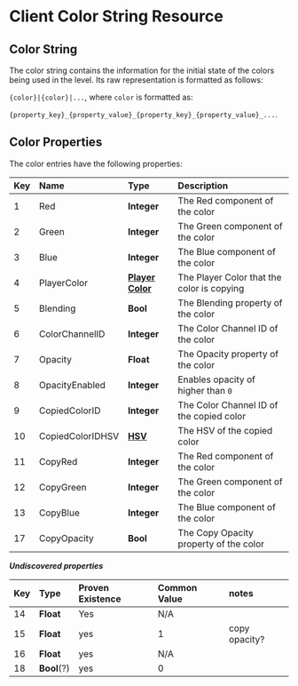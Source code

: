 # Client Color String Resource

## Color String
The color string contains the information for the initial state of the colors being used in the level. Its raw representation is formatted as follows:

`{color}|{color}|...`, where `color` is formatted as:

`{property_key}_{property_value}_{property_key}_{property_value}_...`.

## Color Properties
The color entries have the following properties:

| Key | Name                | Type                                | Description                                |
|:----|:--------------------|:------------------------------------|:-------------------------------------------|
| 1   | Red                 | **Integer**                         | The Red component of the color             |
| 2   | Green               | **Integer**                         | The Green component of the color           |
| 3   | Blue                | **Integer**                         | The Blue component of the color            |
| 4   | PlayerColor        | **[Player Color](enumerations.md)** | The Player Color that the color is copying |
| 5   | Blending            | **Bool**                            | The Blending property of the color         |
| 6   | ColorChannelID    | **Integer**                         | The Color Channel ID of the color          |
| 7   | Opacity             | **Float**                           | The Opacity property of the color          |
| 8   | OpacityEnabled      | **Integer**                         | Enables opacity of higher than `0`         |
| 9   | CopiedColorID     | **Integer**                         | The Color Channel ID of the copied color   |
| 10  | CopiedColorIDHSV | **[HSV](/resources/client/level-components/HSV.md)**                         | The HSV of the copied color                |
| 11  | CopyRed          | **Integer**                          | The Red component of the color |
| 12  | CopyGreen          | **Integer**                          | The Green component of the color |
| 13  | CopyBlue           | **Integer**                          | The Blue component of the color |
| 17  | CopyOpacity        | **Bool**                            | The Copy Opacity property of the color     |

***Undiscovered properties***

| Key | Type        | Proven Existence | Common Value | notes |
|:----|:------------|:-----------------|:-------------|:------|
| 14  | **Float** | Yes               | N/A          |
| 15  | **Float** | yes              | 1            | copy opacity?
| 16  | **Float** | yes               | N/A          |
| 18  | **Bool**(?) | yes              | 0            |
